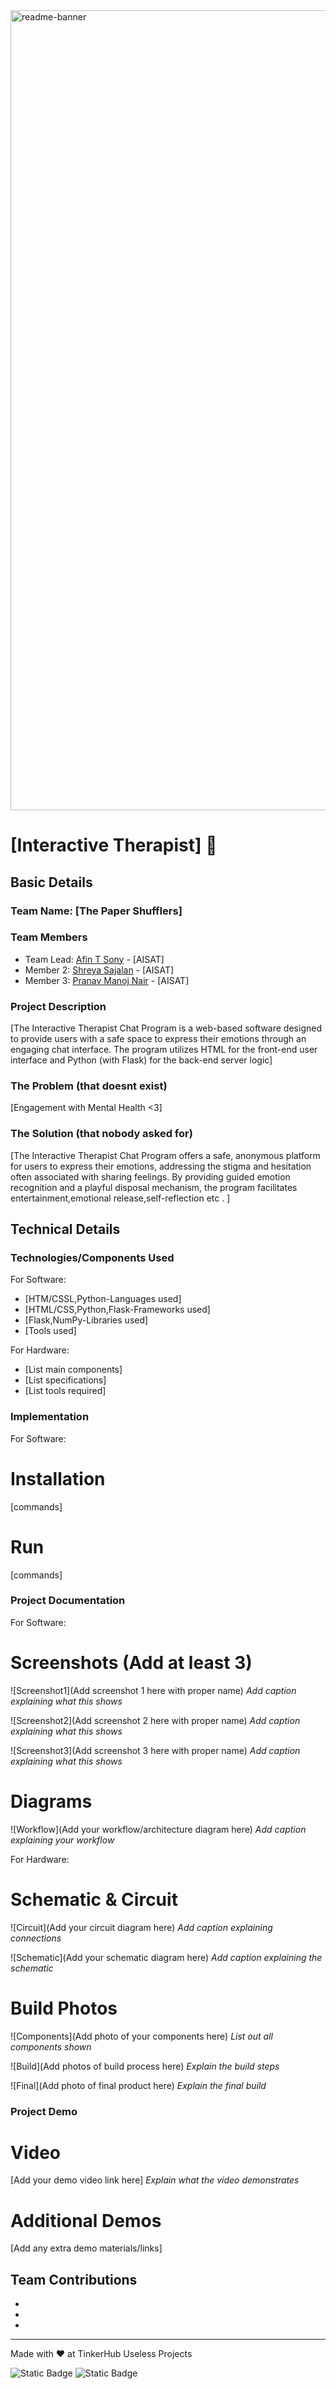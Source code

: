 <img width="1280" alt="readme-banner" src="https://github.com/user-attachments/assets/35332e92-44cb-425b-9dff-27bcf1023c6c">

# [Interactive Therapist] 🎯


## Basic Details
### Team Name: [The Paper Shufflers]


### Team Members
- Team Lead: [Afin T Sony] - [AISAT]
- Member 2: [Shreya Sajalan] - [AISAT]
- Member 3: [Pranav Manoj Nair] - [AISAT]

### Project Description
[The Interactive Therapist Chat Program is a web-based software designed to provide users with a safe space to express their emotions through an engaging chat interface. The program utilizes HTML for the front-end user interface and Python (with Flask) for the back-end server logic]

### The Problem (that doesnt exist)
[Engagement with Mental Health <3]

### The Solution (that nobody asked for)
[The Interactive Therapist Chat Program offers a safe, anonymous platform for users to express their emotions, addressing the stigma and hesitation often associated with sharing feelings. By providing guided emotion recognition and a playful disposal mechanism, the program facilitates entertainment,emotional release,self-reflection etc . ]

## Technical Details
### Technologies/Components Used
For Software:
- [HTM/CSSL,Python-Languages used]
- [HTML/CSS,Python,Flask-Frameworks used]
- [Flask,NumPy-Libraries used]
- [Tools used]

For Hardware:
- [List main components]
- [List specifications]
- [List tools required]

### Implementation
For Software:
# Installation
[commands]

# Run
[commands]

### Project Documentation
For Software:

# Screenshots (Add at least 3)
![Screenshot1](Add screenshot 1 here with proper name)
*Add caption explaining what this shows*

![Screenshot2](Add screenshot 2 here with proper name)
*Add caption explaining what this shows*

![Screenshot3](Add screenshot 3 here with proper name)
*Add caption explaining what this shows*

# Diagrams
![Workflow](Add your workflow/architecture diagram here)
*Add caption explaining your workflow*

For Hardware:

# Schematic & Circuit
![Circuit](Add your circuit diagram here)
*Add caption explaining connections*

![Schematic](Add your schematic diagram here)
*Add caption explaining the schematic*

# Build Photos
![Components](Add photo of your components here)
*List out all components shown*

![Build](Add photos of build process here)
*Explain the build steps*

![Final](Add photo of final product here)
*Explain the final build*

### Project Demo
# Video
[Add your demo video link here]
*Explain what the video demonstrates*

# Additional Demos
[Add any extra demo materials/links]

## Team Contributions
- [AFIN T SONY]: [HTML,Javascript,CSS]
- [PRANAV MANOJ NAIR]: [Python]
- [SHREYA SAJALAN]: [Python]

---
Made with ❤️ at TinkerHub Useless Projects 

![Static Badge](https://img.shields.io/badge/TinkerHub-24?color=%23000000&link=https%3A%2F%2Fwww.tinkerhub.org%2F)
![Static Badge](https://img.shields.io/badge/UselessProject--24-24?link=https%3A%2F%2Fwww.tinkerhub.org%2Fevents%2FQ2Q1TQKX6Q%2FUseless%2520Projects)



